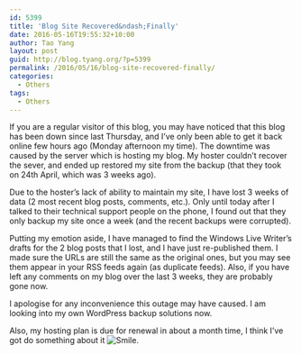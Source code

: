 ```yaml
---
id: 5399
title: 'Blog Site Recovered&ndash;Finally'
date: 2016-05-16T19:55:32+10:00
author: Tao Yang
layout: post
guid: http://blog.tyang.org/?p=5399
permalink: /2016/05/16/blog-site-recovered-finally/
categories:
  - Others
tags:
  - Others
---
```

<p>If you are a regular visitor of this blog, you may have noticed that this blog has been down since last Thursday, and I’ve only been able to get it back online few hours ago (Monday afternoon my time). The downtime was caused by the server which is hosting my blog. My hoster couldn’t recover the sever, and ended up restored my site from the backup (that they took&nbsp; on 24th April, which was 3 weeks ago).</p> <p>Due to the hoster’s lack of ability to maintain my site, I have lost 3 weeks of data (2 most recent blog posts, comments, etc.). Only until today after I talked to their technical support people on the phone, I found out that they only backup my site once a week (and the recent backups were corrupted).</p> <p>Putting my emotion aside, I have managed to find the Windows Live Writer’s drafts for the 2 blog posts that I lost, and I have just re-published them. I made sure the URLs are still the same as the original ones, but you may see them appear in your RSS feeds again (as duplicate feeds). Also, if you have left any comments on my blog over the last 3 weeks, they are probably gone now.</p> <p>I apologise for any inconvenience this outage may have caused. I am looking into my own WordPress backup solutions now.</p> <p>Also, my hosting plan is due for renewal in about a month time, I think I’ve got do something about it <img class="wlEmoticon wlEmoticon-smile" style="border-top-style: none;border-left-style: none;border-bottom-style: none;border-right-style: none" alt="Smile" src="http://blog.tyang.org/wp-content/uploads/2016/05/wlEmoticon-smile.png">.</p>